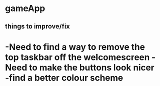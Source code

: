 # gameApp

## things to improve/fix

-Need to find a way to remove the top taskbar off the welcomescreen
-Need to make the buttons look nicer
-find a better colour scheme
=======
<br>
